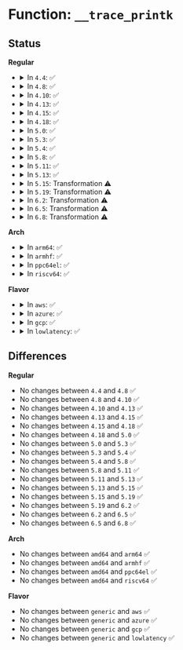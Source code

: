 # Function: <code>__trace_printk</code>

## Status
<b>Regular</b>
<ul>
<li>
<details>
<summary>In <code>4.4</code>: ✅</summary>

```c
int __trace_printk(long unsigned int ip, const char *fmt, void (anon));
```

**Collision:** Unique Global

**Inline:** No

**Transformation:** False

**Instances:**

```
In kernel/trace/trace_printk.c (ffffffff81156180)
Location: kernel/trace/trace_printk.c:223
Inline: False
Direct callers:
  - kernel/trace/bpf_trace.c:bpf_trace_printk
```
**Symbols:**

```
ffffffff81156180-ffffffff811561ee: __trace_printk (STB_GLOBAL)
```
</details>
</li>
<li>
<details>
<summary>In <code>4.8</code>: ✅</summary>

```c
int __trace_printk(long unsigned int ip, const char *fmt, void (anon));
```

**Collision:** Unique Global

**Inline:** No

**Transformation:** False

**Instances:**

```
In kernel/trace/trace_printk.c (ffffffff8115f4b0)
Location: kernel/trace/trace_printk.c:228
Inline: False
Direct callers:
  - kernel/trace/bpf_trace.c:bpf_trace_printk
```
**Symbols:**

```
ffffffff8115f4b0-ffffffff8115f51e: __trace_printk (STB_GLOBAL)
```
</details>
</li>
<li>
<details>
<summary>In <code>4.10</code>: ✅</summary>

```c
int __trace_printk(long unsigned int ip, const char *fmt, void (anon));
```

**Collision:** Unique Global

**Inline:** No

**Transformation:** False

**Instances:**

```
In kernel/trace/trace_printk.c (ffffffff81169f10)
Location: kernel/trace/trace_printk.c:228
Inline: False
Direct callers:
  - kernel/trace/bpf_trace.c:bpf_trace_printk
```
**Symbols:**

```
ffffffff81169f10-ffffffff81169f7e: __trace_printk (STB_GLOBAL)
```
</details>
</li>
<li>
<details>
<summary>In <code>4.13</code>: ✅</summary>

```c
int __trace_printk(long unsigned int ip, const char *fmt, void (anon));
```

**Collision:** Unique Global

**Inline:** No

**Transformation:** False

**Instances:**

```
In kernel/trace/trace_printk.c (ffffffff8116cec0)
Location: kernel/trace/trace_printk.c:228
Inline: False
Direct callers:
  - kernel/trace/bpf_trace.c:bpf_trace_printk
  - kernel/trace/bpf_trace.c:bpf_trace_printk
  - kernel/trace/bpf_trace.c:bpf_trace_printk
  - kernel/trace/bpf_trace.c:bpf_trace_printk
  - kernel/trace/bpf_trace.c:bpf_trace_printk
  - kernel/trace/bpf_trace.c:bpf_trace_printk
  - kernel/trace/bpf_trace.c:bpf_trace_printk
  - kernel/trace/bpf_trace.c:bpf_trace_printk
  - kernel/trace/bpf_trace.c:bpf_trace_printk
```
**Symbols:**

```
ffffffff8116cec0-ffffffff8116cf2e: __trace_printk (STB_GLOBAL)
```
</details>
</li>
<li>
<details>
<summary>In <code>4.15</code>: ✅</summary>

```c
int __trace_printk(long unsigned int ip, const char *fmt, void (anon));
```

**Collision:** Unique Global

**Inline:** No

**Transformation:** False

**Instances:**

```
In kernel/trace/trace_printk.c (ffffffff81179f70)
Location: kernel/trace/trace_printk.c:228
Inline: False
Direct callers:
  - kernel/trace/bpf_trace.c:bpf_trace_printk
  - kernel/trace/bpf_trace.c:bpf_trace_printk
  - kernel/trace/bpf_trace.c:bpf_trace_printk
  - kernel/trace/bpf_trace.c:bpf_trace_printk
  - kernel/trace/bpf_trace.c:bpf_trace_printk
  - kernel/trace/bpf_trace.c:bpf_trace_printk
  - kernel/trace/bpf_trace.c:bpf_trace_printk
  - kernel/trace/bpf_trace.c:bpf_trace_printk
```
**Symbols:**

```
ffffffff81179f70-ffffffff81179fde: __trace_printk (STB_GLOBAL)
```
</details>
</li>
<li>
<details>
<summary>In <code>4.18</code>: ✅</summary>

```c
int __trace_printk(long unsigned int ip, const char *fmt, void (anon));
```

**Collision:** Unique Global

**Inline:** No

**Transformation:** False

**Instances:**

```
In kernel/trace/trace_printk.c (ffffffff81189130)
Location: kernel/trace/trace_printk.c:228
Inline: False
Direct callers:
  - kernel/trace/bpf_trace.c:bpf_trace_printk
  - kernel/trace/bpf_trace.c:bpf_trace_printk
  - kernel/trace/bpf_trace.c:bpf_trace_printk
  - kernel/trace/bpf_trace.c:bpf_trace_printk
  - kernel/trace/bpf_trace.c:bpf_trace_printk
  - kernel/trace/bpf_trace.c:bpf_trace_printk
  - kernel/trace/bpf_trace.c:bpf_trace_printk
  - kernel/trace/bpf_trace.c:bpf_trace_printk
```
**Symbols:**

```
ffffffff81189130-ffffffff8118919e: __trace_printk (STB_GLOBAL)
```
</details>
</li>
<li>
<details>
<summary>In <code>5.0</code>: ✅</summary>

```c
int __trace_printk(long unsigned int ip, const char *fmt, void (anon));
```

**Collision:** Unique Global

**Inline:** No

**Transformation:** False

**Instances:**

```
In kernel/trace/trace_printk.c (ffffffff811969e0)
Location: kernel/trace/trace_printk.c:229
Inline: False
Direct callers:
  - kernel/trace/bpf_trace.c:bpf_trace_printk
  - kernel/trace/bpf_trace.c:bpf_trace_printk
  - kernel/trace/bpf_trace.c:bpf_trace_printk
  - kernel/trace/bpf_trace.c:bpf_trace_printk
  - kernel/trace/bpf_trace.c:bpf_trace_printk
  - kernel/trace/bpf_trace.c:bpf_trace_printk
  - kernel/trace/bpf_trace.c:bpf_trace_printk
  - kernel/trace/bpf_trace.c:bpf_trace_printk
```
**Symbols:**

```
ffffffff811969e0-ffffffff81196a4e: __trace_printk (STB_GLOBAL)
```
</details>
</li>
<li>
<details>
<summary>In <code>5.3</code>: ✅</summary>

```c
int __trace_printk(long unsigned int ip, const char *fmt, void (anon));
```

**Collision:** Unique Global

**Inline:** No

**Transformation:** False

**Instances:**

```
In kernel/trace/trace_printk.c (ffffffff811a4880)
Location: kernel/trace/trace_printk.c:229
Inline: False
Direct callers:
  - kernel/trace/bpf_trace.c:bpf_trace_printk
  - kernel/trace/bpf_trace.c:bpf_trace_printk
  - kernel/trace/bpf_trace.c:bpf_trace_printk
  - kernel/trace/bpf_trace.c:bpf_trace_printk
  - kernel/trace/bpf_trace.c:bpf_trace_printk
  - kernel/trace/bpf_trace.c:bpf_trace_printk
  - kernel/trace/bpf_trace.c:bpf_trace_printk
  - kernel/trace/bpf_trace.c:bpf_trace_printk
```
**Symbols:**

```
ffffffff811a4880-ffffffff811a48ee: __trace_printk (STB_GLOBAL)
```
</details>
</li>
<li>
<details>
<summary>In <code>5.4</code>: ✅</summary>

```c
int __trace_printk(long unsigned int ip, const char *fmt, void (anon));
```

**Collision:** Unique Global

**Inline:** No

**Transformation:** False

**Instances:**

```
In kernel/trace/trace_printk.c (ffffffff811b00a0)
Location: kernel/trace/trace_printk.c:230
Inline: False
Direct callers:
  - kernel/trace/bpf_trace.c:bpf_trace_printk
  - kernel/trace/bpf_trace.c:bpf_trace_printk
  - kernel/trace/bpf_trace.c:bpf_trace_printk
  - kernel/trace/bpf_trace.c:bpf_trace_printk
  - kernel/trace/bpf_trace.c:bpf_trace_printk
  - kernel/trace/bpf_trace.c:bpf_trace_printk
  - kernel/trace/bpf_trace.c:bpf_trace_printk
  - kernel/trace/bpf_trace.c:bpf_trace_printk
```
**Symbols:**

```
ffffffff811b00a0-ffffffff811b010e: __trace_printk (STB_GLOBAL)
```
</details>
</li>
<li>
<details>
<summary>In <code>5.8</code>: ✅</summary>

```c
int __trace_printk(long unsigned int ip, const char *fmt, void (anon));
```

**Collision:** Unique Global

**Inline:** No

**Transformation:** False

**Instances:**

```
In kernel/trace/trace_printk.c (ffffffff811c8240)
Location: kernel/trace/trace_printk.c:230
Inline: False
Direct callers:
  - kernel/trace/bpf_trace.c:bpf_trace_printk
  - kernel/trace/bpf_trace.c:bpf_trace_printk
  - kernel/trace/bpf_trace.c:bpf_trace_printk
  - kernel/trace/bpf_trace.c:bpf_trace_printk
  - kernel/trace/bpf_trace.c:bpf_trace_printk
  - kernel/trace/bpf_trace.c:bpf_trace_printk
  - kernel/trace/bpf_trace.c:bpf_trace_printk
  - kernel/trace/bpf_trace.c:bpf_trace_printk
```
**Symbols:**

```
ffffffff811c8240-ffffffff811c82ae: __trace_printk (STB_GLOBAL)
```
</details>
</li>
<li>
<details>
<summary>In <code>5.11</code>: ✅</summary>

```c
int __trace_printk(long unsigned int ip, const char *fmt, void (anon));
```

**Collision:** Unique Global

**Inline:** No

**Transformation:** False

**Instances:**

```
In kernel/trace/trace_printk.c (ffffffff811c5930)
Location: kernel/trace/trace_printk.c:230
Inline: False
```
**Symbols:**

```
ffffffff811c5930-ffffffff811c599e: __trace_printk (STB_GLOBAL)
```
</details>
</li>
<li>
<details>
<summary>In <code>5.13</code>: ✅</summary>

```c
int __trace_printk(long unsigned int ip, const char *fmt, void (anon));
```

**Collision:** Unique Global

**Inline:** No

**Transformation:** False

**Instances:**

```
In kernel/trace/trace_printk.c (ffffffff811c6b20)
Location: kernel/trace/trace_printk.c:230
Inline: False
```
**Symbols:**

```
ffffffff811c6b20-ffffffff811c6b8e: __trace_printk (STB_GLOBAL)
```
</details>
</li>
<li>
<details>
<summary>In <code>5.15</code>: Transformation ⚠️</summary>

```c
int __trace_printk(long unsigned int ip, const char *fmt, void (anon));
```

**Collision:** Unique Global

**Inline:** No

**Transformation:** True

**Instances:**

```
In kernel/trace/trace_printk.c (0)
Location: kernel/trace/trace_printk.c:230
Inline: False
```
**Symbols:**

```
ffffffff81cb58eb-ffffffff81cb58ff: __trace_printk.cold (STB_LOCAL)
ffffffff811f23e0-ffffffff811f2476: __trace_printk (STB_GLOBAL)
```
</details>
</li>
<li>
<details>
<summary>In <code>5.19</code>: Transformation ⚠️</summary>

```c
int __trace_printk(long unsigned int ip, const char *fmt, void (anon));
```

**Collision:** Unique Global

**Inline:** No

**Transformation:** True

**Instances:**

```
In kernel/trace/trace_printk.c (0)
Location: kernel/trace/trace_printk.c:230
Inline: False
```
**Symbols:**

```
ffffffff81e668f6-ffffffff81e6690b: __trace_printk.cold (STB_LOCAL)
ffffffff8122ae90-ffffffff8122af55: __trace_printk (STB_GLOBAL)
```
</details>
</li>
<li>
<details>
<summary>In <code>6.2</code>: Transformation ⚠️</summary>

```c
int __trace_printk(long unsigned int ip, const char *fmt, void (anon));
```

**Collision:** Unique Global

**Inline:** No

**Transformation:** True

**Instances:**

```
In kernel/trace/trace_printk.c (0)
Location: kernel/trace/trace_printk.c:230
Inline: False
```
**Symbols:**

```
ffffffff8205d9b4-ffffffff8205d9c9: __trace_printk.cold (STB_LOCAL)
ffffffff812767d0-ffffffff81276895: __trace_printk (STB_GLOBAL)
```
</details>
</li>
<li>
<details>
<summary>In <code>6.5</code>: Transformation ⚠️</summary>

```c
int __trace_printk(long unsigned int ip, const char *fmt, void (anon));
```

**Collision:** Unique Global

**Inline:** No

**Transformation:** True

**Instances:**

```
In kernel/trace/trace_printk.c (0)
Location: kernel/trace/trace_printk.c:230
Inline: False
```
**Symbols:**

```
ffffffff820dc2d5-ffffffff820dc2ea: __trace_printk.cold (STB_LOCAL)
ffffffff8128e1c0-ffffffff8128e285: __trace_printk (STB_GLOBAL)
```
</details>
</li>
<li>
<details>
<summary>In <code>6.8</code>: Transformation ⚠️</summary>

```c
int __trace_printk(long unsigned int ip, const char *fmt, void (anon));
```

**Collision:** Unique Global

**Inline:** No

**Transformation:** True

**Instances:**

```
In kernel/trace/trace_printk.c (0)
Location: kernel/trace/trace_printk.c:230
Inline: False
```
**Symbols:**

```
ffffffff821b8103-ffffffff821b8118: __trace_printk.cold (STB_LOCAL)
ffffffff812a9640-ffffffff812a9705: __trace_printk (STB_GLOBAL)
```
</details>
</li>
</ul>
<b>Arch</b>
<ul>
<li>
<details>
<summary>In <code>arm64</code>: ✅</summary>

```c
int __trace_printk(long unsigned int ip, const char *fmt, void (anon));
```

**Collision:** Unique Global

**Inline:** No

**Transformation:** False

**Instances:**

```
In kernel/trace/trace_printk.c (ffff80001022d6b0)
Location: kernel/trace/trace_printk.c:230
Inline: False
Direct callers:
  - kernel/trace/bpf_trace.c:bpf_trace_printk
  - kernel/trace/bpf_trace.c:bpf_trace_printk
  - kernel/trace/bpf_trace.c:bpf_trace_printk
  - kernel/trace/bpf_trace.c:bpf_trace_printk
  - kernel/trace/bpf_trace.c:bpf_trace_printk
  - kernel/trace/bpf_trace.c:bpf_trace_printk
  - kernel/trace/bpf_trace.c:bpf_trace_printk
  - kernel/trace/bpf_trace.c:bpf_trace_printk
```
**Symbols:**

```
ffff80001022d6b0-ffff80001022d748: __trace_printk (STB_GLOBAL)
```
</details>
</li>
<li>
<details>
<summary>In <code>armhf</code>: ✅</summary>

```c
int __trace_printk(long unsigned int ip, const char *fmt, void (anon));
```

**Collision:** Unique Global

**Inline:** No

**Transformation:** False

**Instances:**

```
In kernel/trace/trace_printk.c (c046ae98)
Location: kernel/trace/trace_printk.c:230
Inline: False
Direct callers:
  - kernel/trace/bpf_trace.c:bpf_trace_printk
  - kernel/trace/bpf_trace.c:bpf_trace_printk
  - kernel/trace/bpf_trace.c:bpf_trace_printk
  - kernel/trace/bpf_trace.c:bpf_trace_printk
  - kernel/trace/bpf_trace.c:bpf_trace_printk
  - kernel/trace/bpf_trace.c:bpf_trace_printk
  - kernel/trace/bpf_trace.c:bpf_trace_printk
  - kernel/trace/bpf_trace.c:bpf_trace_printk
```
**Symbols:**

```
c046ae98-c046af0c: __trace_printk (STB_GLOBAL)
```
</details>
</li>
<li>
<details>
<summary>In <code>ppc64el</code>: ✅</summary>

```c
int __trace_printk(long unsigned int ip, const char *fmt, void (anon));
```

**Collision:** Unique Global

**Inline:** No

**Transformation:** False

**Instances:**

```
In kernel/trace/trace_printk.c (c0000000002b63a0)
Location: kernel/trace/trace_printk.c:230
Inline: False
Direct callers:
  - kernel/trace/bpf_trace.c:bpf_trace_printk
  - kernel/trace/bpf_trace.c:bpf_trace_printk
  - kernel/trace/bpf_trace.c:bpf_trace_printk
  - kernel/trace/bpf_trace.c:bpf_trace_printk
  - kernel/trace/bpf_trace.c:bpf_trace_printk
  - kernel/trace/bpf_trace.c:bpf_trace_printk
  - kernel/trace/bpf_trace.c:bpf_trace_printk
  - kernel/trace/bpf_trace.c:bpf_trace_printk
```
**Symbols:**

```
c0000000002b63a0-c0000000002b6404: __trace_printk (STB_GLOBAL)
```
</details>
</li>
<li>
<details>
<summary>In <code>riscv64</code>: ✅</summary>

```c
int __trace_printk(long unsigned int ip, const char *fmt, void (anon));
```

**Collision:** Unique Global

**Inline:** No

**Transformation:** False

**Instances:**

```
In kernel/trace/trace_printk.c (ffffffe00018715e)
Location: kernel/trace/trace_printk.c:230
Inline: False
```
**Symbols:**

```
ffffffe00018715e-ffffffe0001871a0: __trace_printk (STB_GLOBAL)
```
</details>
</li>
</ul>
<b>Flavor</b>
<ul>
<li>
<details>
<summary>In <code>aws</code>: ✅</summary>

```c
int __trace_printk(long unsigned int ip, const char *fmt, void (anon));
```

**Collision:** Unique Global

**Inline:** No

**Transformation:** False

**Instances:**

```
In kernel/trace/trace_printk.c (ffffffff811a86c0)
Location: kernel/trace/trace_printk.c:230
Inline: False
Direct callers:
  - kernel/trace/bpf_trace.c:bpf_trace_printk
  - kernel/trace/bpf_trace.c:bpf_trace_printk
  - kernel/trace/bpf_trace.c:bpf_trace_printk
  - kernel/trace/bpf_trace.c:bpf_trace_printk
  - kernel/trace/bpf_trace.c:bpf_trace_printk
  - kernel/trace/bpf_trace.c:bpf_trace_printk
  - kernel/trace/bpf_trace.c:bpf_trace_printk
  - kernel/trace/bpf_trace.c:bpf_trace_printk
```
**Symbols:**

```
ffffffff811a86c0-ffffffff811a872e: __trace_printk (STB_GLOBAL)
```
</details>
</li>
<li>
<details>
<summary>In <code>azure</code>: ✅</summary>

```c
int __trace_printk(long unsigned int ip, const char *fmt, void (anon));
```

**Collision:** Unique Global

**Inline:** No

**Transformation:** False

**Instances:**

```
In kernel/trace/trace_printk.c (ffffffff8119b640)
Location: kernel/trace/trace_printk.c:230
Inline: False
Direct callers:
  - kernel/trace/bpf_trace.c:bpf_trace_printk
  - kernel/trace/bpf_trace.c:bpf_trace_printk
  - kernel/trace/bpf_trace.c:bpf_trace_printk
  - kernel/trace/bpf_trace.c:bpf_trace_printk
  - kernel/trace/bpf_trace.c:bpf_trace_printk
  - kernel/trace/bpf_trace.c:bpf_trace_printk
  - kernel/trace/bpf_trace.c:bpf_trace_printk
  - kernel/trace/bpf_trace.c:bpf_trace_printk
```
**Symbols:**

```
ffffffff8119b640-ffffffff8119b6ae: __trace_printk (STB_GLOBAL)
```
</details>
</li>
<li>
<details>
<summary>In <code>gcp</code>: ✅</summary>

```c
int __trace_printk(long unsigned int ip, const char *fmt, void (anon));
```

**Collision:** Unique Global

**Inline:** No

**Transformation:** False

**Instances:**

```
In kernel/trace/trace_printk.c (ffffffff811a6490)
Location: kernel/trace/trace_printk.c:230
Inline: False
Direct callers:
  - kernel/trace/bpf_trace.c:bpf_trace_printk
  - kernel/trace/bpf_trace.c:bpf_trace_printk
  - kernel/trace/bpf_trace.c:bpf_trace_printk
  - kernel/trace/bpf_trace.c:bpf_trace_printk
  - kernel/trace/bpf_trace.c:bpf_trace_printk
  - kernel/trace/bpf_trace.c:bpf_trace_printk
  - kernel/trace/bpf_trace.c:bpf_trace_printk
  - kernel/trace/bpf_trace.c:bpf_trace_printk
```
**Symbols:**

```
ffffffff811a6490-ffffffff811a64fe: __trace_printk (STB_GLOBAL)
```
</details>
</li>
<li>
<details>
<summary>In <code>lowlatency</code>: ✅</summary>

```c
int __trace_printk(long unsigned int ip, const char *fmt, void (anon));
```

**Collision:** Unique Global

**Inline:** No

**Transformation:** False

**Instances:**

```
In kernel/trace/trace_printk.c (ffffffff811b4230)
Location: kernel/trace/trace_printk.c:230
Inline: False
Direct callers:
  - kernel/trace/bpf_trace.c:bpf_trace_printk
  - kernel/trace/bpf_trace.c:bpf_trace_printk
  - kernel/trace/bpf_trace.c:bpf_trace_printk
  - kernel/trace/bpf_trace.c:bpf_trace_printk
  - kernel/trace/bpf_trace.c:bpf_trace_printk
  - kernel/trace/bpf_trace.c:bpf_trace_printk
  - kernel/trace/bpf_trace.c:bpf_trace_printk
  - kernel/trace/bpf_trace.c:bpf_trace_printk
```
**Symbols:**

```
ffffffff811b4230-ffffffff811b429e: __trace_printk (STB_GLOBAL)
```
</details>
</li>
</ul>

## Differences
<b>Regular</b>
<ul>
<li>
No changes between <code>4.4</code> and <code>4.8</code> ✅
</li>
<li>
No changes between <code>4.8</code> and <code>4.10</code> ✅
</li>
<li>
No changes between <code>4.10</code> and <code>4.13</code> ✅
</li>
<li>
No changes between <code>4.13</code> and <code>4.15</code> ✅
</li>
<li>
No changes between <code>4.15</code> and <code>4.18</code> ✅
</li>
<li>
No changes between <code>4.18</code> and <code>5.0</code> ✅
</li>
<li>
No changes between <code>5.0</code> and <code>5.3</code> ✅
</li>
<li>
No changes between <code>5.3</code> and <code>5.4</code> ✅
</li>
<li>
No changes between <code>5.4</code> and <code>5.8</code> ✅
</li>
<li>
No changes between <code>5.8</code> and <code>5.11</code> ✅
</li>
<li>
No changes between <code>5.11</code> and <code>5.13</code> ✅
</li>
<li>
No changes between <code>5.13</code> and <code>5.15</code> ✅
</li>
<li>
No changes between <code>5.15</code> and <code>5.19</code> ✅
</li>
<li>
No changes between <code>5.19</code> and <code>6.2</code> ✅
</li>
<li>
No changes between <code>6.2</code> and <code>6.5</code> ✅
</li>
<li>
No changes between <code>6.5</code> and <code>6.8</code> ✅
</li>
</ul>
<b>Arch</b>
<ul>
<li>
No changes between <code>amd64</code> and <code>arm64</code> ✅
</li>
<li>
No changes between <code>amd64</code> and <code>armhf</code> ✅
</li>
<li>
No changes between <code>amd64</code> and <code>ppc64el</code> ✅
</li>
<li>
No changes between <code>amd64</code> and <code>riscv64</code> ✅
</li>
</ul>
<b>Flavor</b>
<ul>
<li>
No changes between <code>generic</code> and <code>aws</code> ✅
</li>
<li>
No changes between <code>generic</code> and <code>azure</code> ✅
</li>
<li>
No changes between <code>generic</code> and <code>gcp</code> ✅
</li>
<li>
No changes between <code>generic</code> and <code>lowlatency</code> ✅
</li>
</ul>
